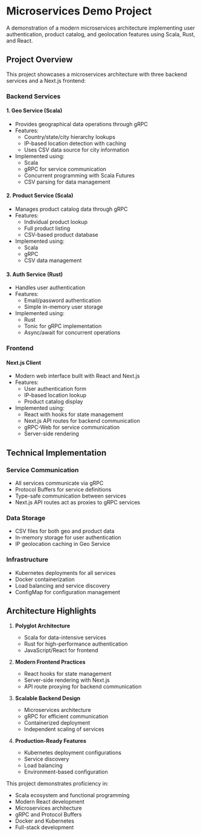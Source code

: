 # Microservices Demo Project

A demonstration of a modern microservices architecture implementing user authentication, product catalog, and geolocation features using Scala, Rust, and React.

## Project Overview

This project showcases a microservices architecture with three backend services and a Next.js frontend:

### Backend Services

#### 1. Geo Service (Scala)

- Provides geographical data operations through gRPC
- Features:
  - Country/state/city hierarchy lookups
  - IP-based location detection with caching
  - Uses CSV data source for city information
- Implemented using:
  - Scala
  - gRPC for service communication
  - Concurrent programming with Scala Futures
  - CSV parsing for data management

#### 2. Product Service (Scala)

- Manages product catalog data through gRPC
- Features:
  - Individual product lookup
  - Full product listing
  - CSV-based product database
- Implemented using:
  - Scala
  - gRPC
  - CSV data management

#### 3. Auth Service (Rust)

- Handles user authentication
- Features:
  - Email/password authentication
  - Simple in-memory user storage
- Implemented using:
  - Rust
  - Tonic for gRPC implementation
  - Async/await for concurrent operations

### Frontend

#### Next.js Client

- Modern web interface built with React and Next.js
- Features:
  - User authentication form
  - IP-based location lookup
  - Product catalog display
- Implemented using:
  - React with hooks for state management
  - Next.js API routes for backend communication
  - gRPC-Web for service communication
  - Server-side rendering

## Technical Implementation

### Service Communication

- All services communicate via gRPC
- Protocol Buffers for service definitions
- Type-safe communication between services
- Next.js API routes act as proxies to gRPC services

### Data Storage

- CSV files for both geo and product data
- In-memory storage for user authentication
- IP geolocation caching in Geo Service

### Infrastructure

- Kubernetes deployments for all services
- Docker containerization
- Load balancing and service discovery
- ConfigMap for configuration management

## Architecture Highlights

1. **Polyglot Architecture**

   - Scala for data-intensive services
   - Rust for high-performance authentication
   - JavaScript/React for frontend

2. **Modern Frontend Practices**

   - React hooks for state management
   - Server-side rendering with Next.js
   - API route proxying for backend communication

3. **Scalable Backend Design**

   - Microservices architecture
   - gRPC for efficient communication
   - Containerized deployment
   - Independent scaling of services

4. **Production-Ready Features**
   - Kubernetes deployment configurations
   - Service discovery
   - Load balancing
   - Environment-based configuration

This project demonstrates proficiency in:

- Scala ecosystem and functional programming
- Modern React development
- Microservices architecture
- gRPC and Protocol Buffers
- Docker and Kubernetes
- Full-stack development
